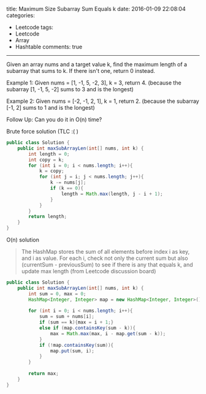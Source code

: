 title: Maximum Size Subarray Sum Equals k
date: 2016-01-09 22:08:04
categories:
- Leetcode
tags:
- Leetcode
- Array
- Hashtable
comments: true
---

Given an array nums and a target value k, find the maximum length of a subarray that sums to k. If there isn't one, return 0 instead.

<!--more-->

Example 1:
Given nums = [1, -1, 5, -2, 3], k = 3,
return 4. (because the subarray [1, -1, 5, -2] sums to 3 and is the longest)

Example 2:
Given nums = [-2, -1, 2, 1], k = 1,
return 2. (because the subarray [-1, 2] sums to 1 and is the longest)

Follow Up:
Can you do it in O(n) time?

Brute force solution (TLC :( )

```java
public class Solution {
    public int maxSubArrayLen(int[] nums, int k) {
        int length = 0;
        int copy = k;
        for (int i = 0; i < nums.length; i++){
            k = copy;
            for (int j = i; j < nums.length; j++){
                k -= nums[j];
                if (k == 0){
                    length = Math.max(length, j - i + 1);
                }
            }
        }
        return length;
    }
}
```

O(n) solution

>The HashMap stores the sum of all elements before index i as key, and i as value. For each i, check not only the current sum but also (currentSum - previousSum) to see if there is any that equals k, and update max length (from Leetcode discussion board)


```java
public class Solution {
    public int maxSubArrayLen(int[] nums, int k) {
        int sum = 0, max = 0;
        HashMap<Integer, Integer> map = new HashMap<Integer, Integer>();
        
        for (int i = 0; i < nums.length; i++){
            sum = sum + nums[i];
            if (sum == k){max = i + 1;}
            else if (map.containsKey(sum - k)){
                max = Math.max(max, i - map.get(sum - k));
            }
            if (!map.containsKey(sum)){
                map.put(sum, i);
            }
        }
        
        return max;
    }
}
```